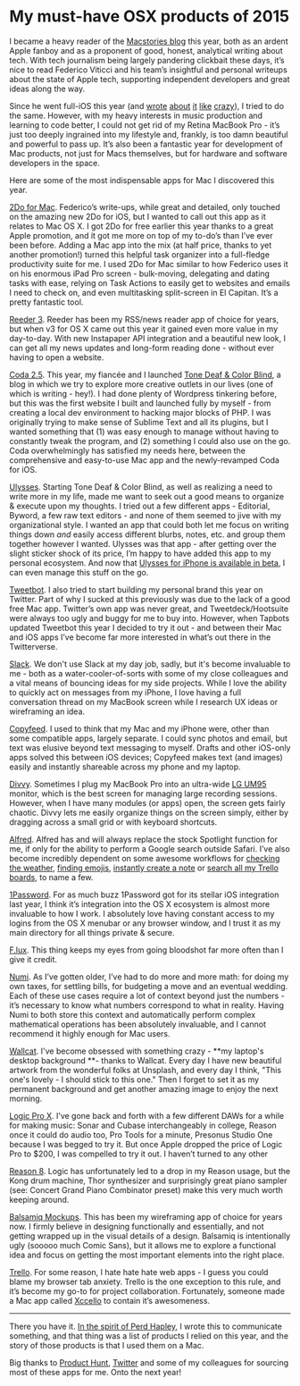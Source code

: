 # My must-have OSX products of 2015

I became a heavy reader of the [Macstories blog][1] this year, both as an ardent Apple fanboy and as a proponent of good, honest, analytical writing about tech. With tech journalism being largely pandering clickbait these days, it’s nice to read Federico Viticci and his team’s insightful and personal writeups about the state of Apple tech, supporting independent developers and great ideas along the way.

Since he went full-iOS this year (and [wrote][2] [about][3] [it][4] [like][5] [crazy][6]), I tried to do the same. However, with my heavy interests in music production and learning to code better, I could not get rid of my Retina MacBook Pro - it’s just too deeply ingrained into my lifestyle and, frankly, is too damn beautiful and powerful to pass up. It’s also been a fantastic year for development of Mac products, not just for Macs themselves, but for hardware and software developers in the space. 

Here are some of the most indispensable apps for Mac I discovered this year.

[2Do for Mac][7]. Federico’s write-ups, while great and detailed, only touched on the amazing new 2Do for iOS, but I wanted to call out this app as it relates to Mac OS X. I got 2Do for free earlier this year thanks to a great Apple promotion, and it got me more on top of my to-do’s than I’ve ever been before. Adding a Mac app into the mix (at half price, thanks to yet another promotion!) turned this helpful task organizer into a full-fledge productivity suite for me. I used 2Do for Mac similar to how Federico uses it on his enormous iPad Pro screen - bulk-moving, delegating and dating tasks with ease, relying on Task Actions to easily get to websites and emails I need to check on, and even multitasking split-screen in El Capitan. It’s a pretty fantastic tool.

[Reeder 3][8]. Reeder has been my RSS/news reader app of choice for years, but when v3 for OS X came out this year it gained even more value in my day-to-day. With new Instapaper API integration and a beautiful new look, I can get all my news updates and long-form reading done - without ever having to open a website.

[Coda 2.5][9]. This year, my fiancée and I launched [Tone Deaf & Color Blind][10], a blog in which we try to explore more creative outlets in our lives (one of which is writing - hey!). I had done plenty of Wordpress tinkering before, but this was the first website I built and launched fully by myself - from creating a local dev environment to hacking major blocks of PHP. I was originally trying to make sense of Sublime Text and all its plugins, but I wanted something that (1) was easy enough to manage without having to constantly tweak the program, and (2) something I could also use on the go. Coda overwhelmingly has satisfied my needs here, between the comprehensive and easy-to-use Mac app and the newly-revamped Coda for iOS.

[Ulysses][11]. Starting Tone Deaf & Color Blind, as well as realizing a need to write more in my life, made me want to seek out a good means to organize & execute upon my thoughts. I tried out a few different apps - Editorial, Byword, a few raw text editors - and none of them seemed to jive with my organizational style. I wanted an app that could both let me focus on writing things down *and* easily access different blurbs, notes, etc. and group them together however I wanted. Ulysses was that app - after getting over the slight sticker shock of its price, I’m happy to have added this app to my personal ecosystem. And now that [Ulysses for iPhone is available in beta][12], I can even manage this stuff on the go.

[Tweetbot][13]. I also tried to start building my personal brand this year on Twitter. Part of why I sucked at this previously was due to the lack of a good free Mac app. Twitter’s own app was never great, and Tweetdeck/Hootsuite were always too ugly and buggy for me to buy into. However, when Tapbots updated Tweetbot this year I decided to try it out - and between their Mac and iOS apps I’ve become far more interested in what’s out there in the Twitterverse.

[Slack][14]. We don't use Slack at my day job, sadly, but it's become invaluable to me - both as a water-cooler-of-sorts with some of my close colleagues and a vital means of bouncing ideas for my side projects. While I love the ability to quickly act on messages from my iPhone, I love having a full conversation thread on my MacBook screen while I research UX ideas or wireframing an idea.

[Copyfeed][15]. I used to think that my Mac and my iPhone were, other than some compatible apps, largely separate. I could sync photos and email, but text was elusive beyond text messaging to myself. Drafts and other iOS-only apps solved this between iOS devices; Copyfeed makes text (and images) easily and instantly shareable across my phone and my laptop. 

[Divvy][16]. Sometimes I plug my MacBook Pro into an ultra-wide [LG UM95][17] monitor, which is the best screen for managing large recording sessions. However, when I have many modules (or apps) open, the screen gets fairly chaotic. Divvy lets me easily organize things on the screen simply, either by dragging across a small grid or with keyboard shortcuts. 

[Alfred][18]. Alfred has and will always replace the stock Spotlight function for me, if only for the ability to perform a Google search outside Safari. I’ve also become incredibly dependent on some awesome workflows for [checking the weather][19], [finding emojis][20], [instantly create a note][21] or [search all my Trello boards][22], to name a few.

[1Password][23]. For as much buzz 1Password got for its stellar iOS integration last year, I think it’s integration into the OS X ecosystem is almost more invaluable to how I work. I absolutely love having constant access to my logins from the OS X menubar or any browser window, and I trust it as my main directory for all things private & secure.

[F.lux][24]. This thing keeps my eyes from going bloodshot far more often than I give it credit.

[Numi][25]. As I’ve gotten older, I’ve had to do more and more math: for doing my own taxes, for settling bills, for budgeting a move and an eventual wedding. Each of these use cases require a lot of context beyond just the numbers - it’s necessary to know what numbers correspond to what in reality. Having Numi to both store this context and automatically perform complex mathematical operations has been absolutely invaluable, and I cannot recommend it highly enough for Mac users.

[Wallcat][26]. I've become obsessed with something crazy - **my laptop's desktop background **- thanks to Wallcat. Every day I have new beautiful artwork from the wonderful folks at Unsplash, and every day I think, "This one's lovely - I should stick to this one." Then I forget to set it as my permanent background and get another amazing image to enjoy the next morning. 

[Logic Pro X][27]. I’ve gone back and forth with a few different DAWs for a while for making music: Sonar and Cubase interchangeably in college, Reason once it could do audio too, Pro Tools for a minute, Presonus Studio One because I was begged to try it. But once Apple dropped the price of Logic Pro to $200, I was compelled to try it out. I haven’t turned to any other 

[Reason 8][28]. Logic has unfortunately led to a drop in my Reason usage, but the Kong drum machine, Thor synthesizer and surprisingly great piano sampler (see: Concert Grand Piano Combinator preset) make this very much worth keeping around. 

[Balsamiq Mockups][29]. This has been my wireframing app of choice for years now. I firmly believe in designing functionally and essentially, and not getting wrapped up in the visual details of a design. Balsamiq is intentionally ugly (sooooo much Comic Sans), but it allows me to explore a functional idea and focus on getting the most important elements into the right place. 

[Trello][30]. For some reason, I hate hate hate web apps - I guess you could blame my browser tab anxiety. Trello is the one exception to this rule, and it’s become my go-to for project collaboration. Fortunately, someone made a Mac app called [Xccello][31] to contain it’s awesomeness.

---- 
There you have it. [In the spirit of Perd Hapley][32], I wrote this to communicate something, and that thing was a list of products I relied on this year, and the story of those products is that I used them on a Mac. 

Big thanks to [Product Hunt][33], [Twitter][34] and some of my colleagues for sourcing most of these apps for me. Onto the next year!

[1]:	http://macstories.net
[2]:	https://www.macstories.net/roundups/my-must-have-ios-apps-2015-edition/
[3]:	https://www.macstories.net/stories/why-2do-is-my-new-favorite-ios-task-manager/#fnref-41252-mac
[4]:	https://www.macstories.net/stories/ipad-pro-review/
[5]:	https://www.macstories.net/stories/ipad-air-2-review-why-the-ipad-became-my-main-computer/
[6]:	https://www.macstories.net/ios/sidefari-lets-you-browse-two-webpages-at-once-with-ios-9-split-view-and-safari-view-controller/
[7]:	https://itunes.apple.com/us/app/2do/id477670270?mt=12
[8]:	https://itunes.apple.com/us/app/reeder-3/id880001334?mt=12
[9]:	http://panic.com/coda
[10]:	http://tonedeafcolorblind.com
[11]:	https://itunes.apple.com/us/app/ulysses/id623795237?mt=12
[12]:	http://ulyssesapp.com/beta
[13]:	https://itunes.apple.com/us/app/tweetbot-for-twitter/id557168941?mt=12
[14]:	https://itunes.apple.com/us/app/slack/id803453959?mt=12
[15]:	https://www.producthunt.com/r/02b8185569f160/34033
[16]:	https://itunes.apple.com/us/app/divvy-window-manager/id413857545?mt=12
[17]:	http://www.amazon.com/LG-Electronics-34UM95-34-Inch-LED-Lit/dp/B00JR6GCZA
[18]:	https://itunes.apple.com/us/app/alfred/id405843582?mt=12
[19]:	http://www.alfredforum.com/topic/193-weather-workflow-with-conditions-and-forecast/
[20]:	https://github.com/carlosgaldino/alfred-emoji-workflow
[21]:	http://www.alfredforum.com/topic/1009-notes/
[22]:	http://www.packal.org/workflow/trello-search
[23]:	https://itunes.apple.com/us/app/1password-password-manager/id443987910?mt=12
[24]:	https://justgetflux.com
[25]:	http://numi.io
[26]:	https://itunes.apple.com/us/app/wallcat/id1000397973?mt=12
[27]:	http://www.apple.com/logic-pro/
[28]:	https://www.propellerheads.se/reason
[29]:	https://balsamiq.com/products/mockups
[30]:	http://trello.com
[31]:	http://lingsdesigns.com/xccello/
[32]:	https://www.youtube.com/watch?v=qcszyb5d7nA
[33]:	http://producthunt.com
[34]:	http://twitter.com